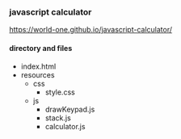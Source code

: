 ### javascript calculator
<https://world-one.github.io/javascript-calculator/>

#### directory and files
- index.html
- resources
  - css
    - style.css
  - js
    - drawKeypad.js
    - stack.js
    - calculator.js


